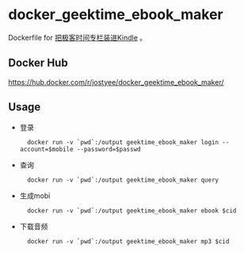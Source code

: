 # docker_geektime_ebook_maker
Dockerfile for [把极客时间专栏装进Kindle](https://github.com/jachinlin/geektime_dl) 。

## Docker Hub

https://hub.docker.com/r/jostyee/docker_geektime_ebook_maker/

## Usage

- 登录

        docker run -v `pwd`:/output geektime_ebook_maker login --account=$mobile --password=$passwd

- 查询

        docker run -v `pwd`:/output geektime_ebook_maker query

- 生成mobi

        docker run -v `pwd`:/output geektime_ebook_maker ebook $cid

- 下载音频

        docker run -v `pwd`:/output geektime_ebook_maker mp3 $cid

